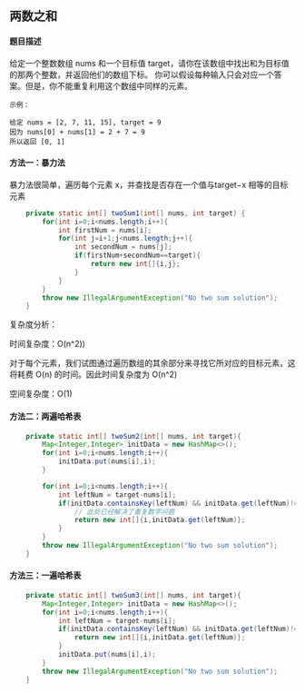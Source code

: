 
## 两数之和

#### 题目描述
给定一个整数数组 nums 和一个目标值 target，请你在该数组中找出和为目标值的那两个整数，并返回他们的数组下标。
你可以假设每种输入只会对应一个答案。但是，你不能重复利用这个数组中同样的元素。
     
    示例：
    
    给定 nums = [2, 7, 11, 15], target = 9
    因为 nums[0] + nums[1] = 2 + 7 = 9
    所以返回 [0, 1]
    
#### 方法一：暴力法

暴力法很简单，遍历每个元素 x，并查找是否存在一个值与target−x 相等的目标元素

```java
    private static int[] twoSum1(int[] nums, int target) {
        for(int i=0;i<nums.length;i++){
            int firstNum = nums[i];
            for(int j=i+1;j<nums.length;j++){
                int secondNum = nums[j];
                if(firstNum+secondNum==target){
                    return new int[]{i,j};
                }
            }
        }
        throw new IllegalArgumentException("No two sum solution");
    }
```
复杂度分析：

时间复杂度：O(n^2))

对于每个元素，我们试图通过遍历数组的其余部分来寻找它所对应的目标元素，这将耗费 O(n) 的时间。因此时间复杂度为 O(n^2)

空间复杂度：O(1)

#### 方法二：两遍哈希表

```java
    private static int[] twoSum2(int[] nums, int target){
        Map<Integer,Integer> initData = new HashMap<>();
        for(int i=0;i<nums.length;i++){
            initData.put(nums[i],i);
        }

        for(int i=0;i<nums.length;i++){
            int leftNum = target-nums[i];
            if(initData.containsKey(leftNum) && initData.get(leftNum)!=i){
                // 此处已经解决了重复数字问题
                return new int[]{i,initData.get(leftNum)};
            }
        }
        throw new IllegalArgumentException("No two sum solution");
    }
```


#### 方法三：一遍哈希表

```java
    private static int[] twoSum3(int[] nums, int target){
        Map<Integer,Integer> initData = new HashMap<>();
        for(int i=0;i<nums.length;i++){
            int leftNum = target-nums[i];
            if(initData.containsKey(leftNum) && initData.get(leftNum)!=i){
                return new int[]{i,initData.get(leftNum)};
            }
            initData.put(nums[i],i);
        }
        throw new IllegalArgumentException("No two sum solution");
    }
```
